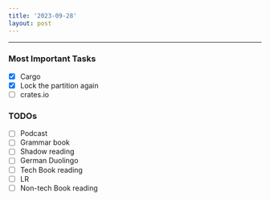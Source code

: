 ```yaml
---
title: '2023-09-28'
layout: post
---
```


---

### Most Important Tasks

- [x] Cargo
- [x] Lock the partition again
- [ ]  crates.io

### TODOs

- [ ] Podcast
- [ ] Grammar book
- [ ] Shadow reading
- [ ] German Duolingo
- [ ] Tech Book reading
- [ ] LR
- [ ] Non-tech Book reading
